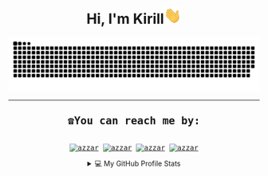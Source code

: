 <div align="center">
<h1 align="center">Hi, I'm Kirill<img width="35" src="https://github.com/1999AZZAR/1999AZZAR/blob/main/resources/img/waving.gif"></h1>
</div>

<div align="center">
  <a href="https://1999azzar.github.io/Arsaide/">
  <img  src="https://github.com/1999AZZAR/1999AZZAR/blob/main/resources/img/grid-snake.svg"
       alt="snake" /></a>
</div>

-----

<div>
  <samp>
    <h2 align="center">☎️You can reach me by:</h2>
    <p align="center">
      <br/>
      <a href="https://www.linkedin.com/in/kirill-murahovskiy-b77808281/" target="blank"><img align="center"
         src="https://img.shields.io/badge/linkedin-%231DA1F2.svg?style=for-the-badge&logo=linkedin&logoColor=white"
         alt="azzar" height="30"/></a>
      <a href="mailto:arsaidekm@gmail.com" target="blank"><img align="center"
         src="https://img.shields.io/badge/gmail-EA4335.svg?style=for-the-badge&logo=gmail&logoColor=white"
         alt="azzar" height="30"/></a>
      <a href="https://www.instagram.com/arsaide__" target="blank"><img align="center"
         src="https://img.shields.io/badge/instagram-%23E4405F.svg?style=for-the-badge&logo=Instagram&logoColor=white"
         alt="azzar" height="30"/></a>
      <a href="https://t.me/arsaide" target="blank"><img align="center"
         src="https://img.shields.io/badge/Telegram-2CA5E0?style=flat-squeare&logo=telegram&logoColor=white"
         alt="azzar" height="30"/></a>
    </p>
  </samp>
</div>
  
<details> 
  <summary align="center">💻 My GitHub Profile Stats</summary>
  <div>
  <samp>
    <h2 align="center"> Github stats </h2>
            <p align="center">
        <a href="https://github.com/Arsaide/">
          <img src="https://github-readme-stats.vercel.app/api/top-langs/?username=Arsaide&langs_count=6&theme=gruvbox&layout=compact&hide_border=true"
          alt="1999AZZAR :: overall Top Langs " /></a>
      </p>
        <p align="center">
          <a href="https://github.com/Arsaide/">
          <img width="45%" src="https://github-profile-summary-cards.vercel.app/api/cards/repos-per-language?username=Arsaide&theme=gruvbox&layout=compact&hide_border=true"
          alt="1999AZZAR :: Top Langs by repo" />
          <img width="45%" src="https://github-profile-summary-cards.vercel.app/api/cards/most-commit-language?username=Arsaide&theme=gruvbox&layout=compact&hide_border=true"
          alt="1999AZZAR :: Top Langs by commit" />
          </a>
        </p>
       <p align="center">
          <a href="https://github.com/Arsaide/">
          <img width="49.5%" src="https://github-readme-stats.vercel.app/api?username=Arsaide&show_icons=true&theme=gruvbox&hide_border=true" />
          </a>
       </p>
     </samp>
  </div>    
</details>
<br/>
</details> 
